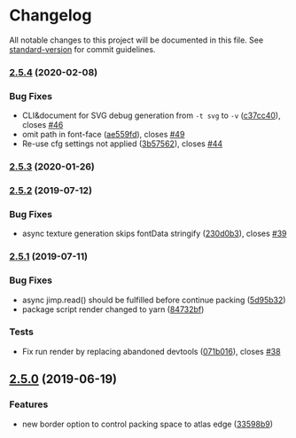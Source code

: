 # Changelog

All notable changes to this project will be documented in this file. See [standard-version](https://github.com/conventional-changelog/standard-version) for commit guidelines.

### [2.5.4](https://github.com/soimy/msdf-bmfont-xml/compare/v2.5.3...v2.5.4) (2020-02-08)


### Bug Fixes

* CLI&document for SVG debug generation from `-t svg` to `-v` ([c37cc40](https://github.com/soimy/msdf-bmfont-xml/commit/c37cc40)), closes [#46](https://github.com/soimy/msdf-bmfont-xml/issues/46)
* omit path in font-face ([ae559fd](https://github.com/soimy/msdf-bmfont-xml/commit/ae559fd)), closes [#49](https://github.com/soimy/msdf-bmfont-xml/issues/49)
* Re-use cfg settings not applied ([3b57562](https://github.com/soimy/msdf-bmfont-xml/commit/3b57562)), closes [#44](https://github.com/soimy/msdf-bmfont-xml/issues/44)



### [2.5.3](https://github.com/soimy/msdf-bmfont-xml/compare/v2.5.2...v2.5.3) (2020-01-26)



### [2.5.2](https://github.com/soimy/msdf-bmfont-xml/compare/v2.5.1...v2.5.2) (2019-07-12)


### Bug Fixes

* async texture generation skips fontData stringify ([230d0b3](https://github.com/soimy/msdf-bmfont-xml/commit/230d0b3)), closes [#39](https://github.com/soimy/msdf-bmfont-xml/issues/39)



### [2.5.1](https://github.com/soimy/msdf-bmfont-xml/compare/v2.5.0...v2.5.1) (2019-07-11)


### Bug Fixes

* async jimp.read() should be fulfilled before continue packing ([5d95b32](https://github.com/soimy/msdf-bmfont-xml/commit/5d95b32))
* package script render changed to yarn ([84732bf](https://github.com/soimy/msdf-bmfont-xml/commit/84732bf))


### Tests

* Fix run render by replacing abandoned devtools ([071b016](https://github.com/soimy/msdf-bmfont-xml/commit/071b016)), closes [#38](https://github.com/soimy/msdf-bmfont-xml/issues/38)



## [2.5.0](https://github.com/soimy/msdf-bmfont-xml/compare/v2.4.3...v2.5.0) (2019-06-19)


### Features

* new border option to control packing space to atlas edge ([33598b9](https://github.com/soimy/msdf-bmfont-xml/commit/33598b9))
